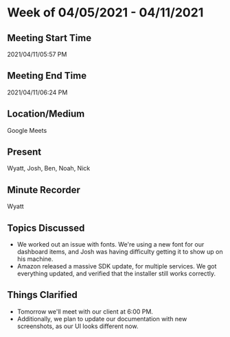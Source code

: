 # Week of 04/05/2021 - 04/11/2021

## Meeting Start Time

2021/04/11/05:57 PM

## Meeting End Time

2021/04/11/06:24 PM

## Location/Medium

Google Meets

## Present

Wyatt, Josh, Ben, Noah, Nick

## Minute Recorder

Wyatt

## Topics Discussed
- We worked out an issue with fonts. We're using a new font for our dashboard items, and Josh was having difficulty getting it to show up on his machine.
- Amazon released a massive SDK update, for multiple services. We got everything updated, and verified that the installer still works correctly.

## Things Clarified
- Tomorrow we'll meet with our client at 6:00 PM.
- Additionally, we plan to update our documentation with new screenshots, as our UI looks different now.

